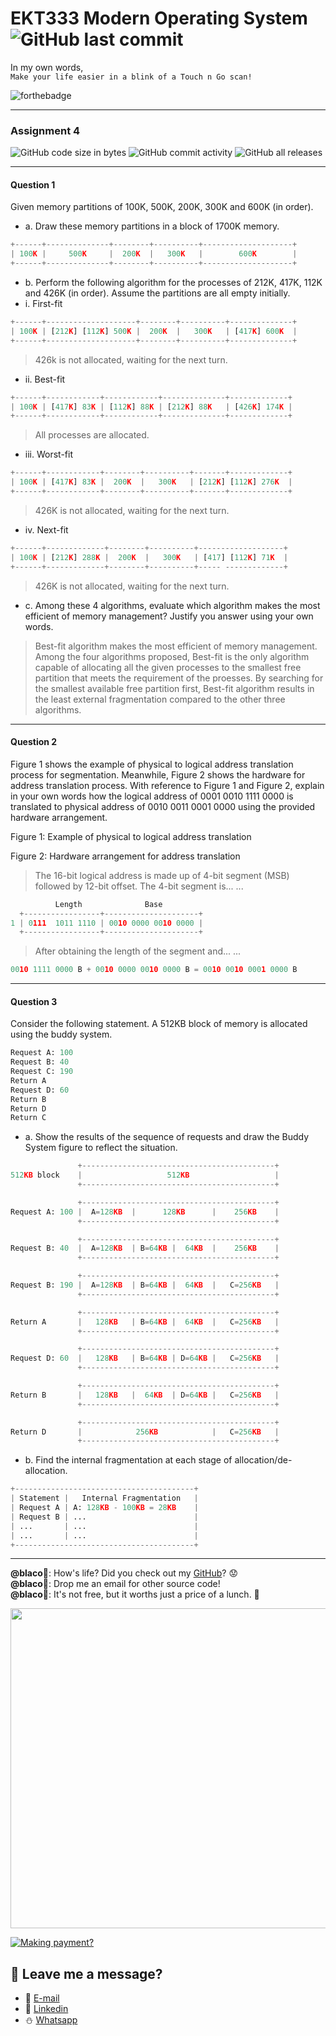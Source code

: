 # EKT333 Modern Operating System ![GitHub last commit](https://img.shields.io/github/last-commit/ehong-w/mos333-asg4-dump?style=for-the-badge)

In my own words,\
`Make your life easier in a blink of a Touch n Go scan!`

![forthebadge](https://forthebadge.com/images/badges/powered-by-electricity.svg)

---

### Assignment 4
![GitHub code size in bytes](https://img.shields.io/github/languages/code-size/ehong-w/mos333-asg4-dump)
![GitHub commit activity](https://img.shields.io/github/commit-activity/m/ehong-w/mos333-asg4-dump)
![GitHub all releases](https://img.shields.io/github/downloads/ehong-w/mos333-asg4-dump/total)

---

#### Question 1
Given memory partitions of 100K, 500K, 200K, 300K and 600K (in order).
- a. Draw these memory partitions in a block of 1700K memory.

```python
+------+--------------+--------+----------+--------------------+
| 100K |     500K     |  200K  |   300K   |        600K        |
+------+--------------+--------+----------+--------------------+
```

- b. Perform the following algorithm for the processes of 212K, 417K, 112K and 426K (in order). Assume the partitions are all empty initially.
- i. First-fit

```python
+------+--------------------+--------+----------+--------------+
| 100K | [212K] [112K] 500K |  200K  |   300K   | [417K] 600K  |
+------+--------------------+--------+----------+--------------+
```

> 426k is not allocated, waiting for the next turn.

- ii. Best-fit

```python
+------+------------+------------+--------------+-------------+
| 100K | [417K] 83K | [112K] 88K | [212K] 88K   | [426K] 174K |
+------+------------+------------+--------------+-------------+
```

> All processes are allocated.

- iii. Worst-fit

```python
+------+------------+--------+----------+-------+-------------+
| 100K | [417K] 83K |  200K  |   300K   | [212K] [112K] 276K  |
+------+------------+--------+----------+-------+-------------+
```

> 426K is not allocated, waiting for the next turn.

- iv. Next-fit

```python
+------+-------------+--------+----------+-------------------+
| 100K | [212K] 288K |  200K  |   300K   | [417] [112K] 71K  |
+------+-------------+--------+----------+----- -------------+
```

> 426K is not allocated, waiting for the next turn.

- c. Among these 4 algorithms, evaluate which algorithm makes the most efficient of memory management? Justify you answer using your own words.

> Best-fit algorithm makes the most efficient of memory management. Among the four algorithms proposed, Best-fit is the only algorithm capable of allocating all the given processes to the smallest free partition that meets the requirement of the proesses. By searching for the smallest available free partition first, Best-fit algorithm results in the least external fragmentation compared to the other three algorithms.

---

#### Question 2
Figure 1 shows the example of physical to logical address translation process for segmentation.
Meanwhile, Figure 2 shows the hardware for address translation process. With reference to
Figure 1 and Figure 2, explain in your own words how the logical address of 0001 0010 1111
0000 is translated to physical address of 0010 0011 0001 0000 using the provided hardware
arrangement.

Figure 1: Example of physical to logical address translation

Figure 2: Hardware arrangement for address translation

> The 16-bit logical address is made up of 4-bit segment (MSB) followed by 12-bit offset. The 4-bit segment is... ...

```python
          Length              Base
  +-----------------+---------------------+
1 | 0111  1011 1110 | 0010 0000 0010 0000 |
  +-----------------+---------------------+
```

> After obtaining the length of the segment and... ...

```python
0010 1111 0000 B + 0010 0000 0010 0000 B = 0010 0010 0001 0000 B
```

---

#### Question 3
Consider the following statement. A 512KB block of memory is allocated using the buddy system.
```python
Request A: 100
Request B: 40
Request C: 190
Return A
Request D: 60
Return B
Return D
Return C
```

- a. Show the results of the sequence of requests and draw the Buddy System figure to reflect the situation.

```python
               +-------------------------------------------+
512KB block    |                   512KB                   |
               +-------------------------------------------+

               +-------------------------------------------+
Request A: 100 |  A=128KB  |      128KB      |    256KB    |
               +-------------------------------------------+

               +-------------------------------------------+
Request B: 40  |  A=128KB  | B=64KB |  64KB  |    256KB    |
               +-------------------------------------------+

               +-------------------------------------------+
Request B: 190 |  A=128KB  | B=64KB |  64KB  |   C=256KB   |
               +-------------------------------------------+

               +-------------------------------------------+
Return A       |   128KB   | B=64KB |  64KB  |   C=256KB   |
               +-------------------------------------------+

               +-------------------------------------------+
Request D: 60  |   128KB   | B=64KB | D=64KB |   C=256KB   |
               +-------------------------------------------+

               +-------------------------------------------+
Return B       |   128KB   |  64KB  | D=64KB |   C=256KB   |
               +-------------------------------------------+

               +-------------------------------------------+
Return D       |            256KB            |   C=256KB   |
               +-------------------------------------------+

```

- b. Find the internal fragmentation at each stage of allocation/de-allocation.

```python
+----------------------------------------+
| Statement |   Internal Fragmentation   |
| Request A | A: 128KB - 100KB = 28KB    |
| Request B | ...                        |
| ...       | ...                        |
| ...       | ...                        |
+----------------------------------------+
```

---

**@blaco**🐏: How's life? Did you check out my [GitHub](https://github.com/ehong-w/)? 😟\
**@blaco**🐏: Drop me an email for other source code!\
**@blaco**🐏: It's not free, but it worths just a price of a lunch. 🥗

<p>
  <img width="512" src="https://user-images.githubusercontent.com/68590570/113911631-c52ca900-980c-11eb-8946-19ce84f84c40.png">
</p>

[![Making payment?](https://user-images.githubusercontent.com/68590570/114394215-87919c80-9bcd-11eb-8d1e-a3508103cb4c.png)](https://forms.gle/mWXAyu7cBDajXBei7)

## 🧸 **Leave me a message?**
- 🍺 [E-mail](mailto:ehong.w@gmail.com?subject=[GitHub]%20Problem%20Description)
- 🧺 [Linkedin](https://www.linkedin.com/in/ehong-w/)
- ⛄ [Whatsapp]()
